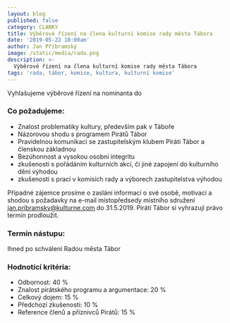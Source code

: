 ```yaml
---
layout: blog
published: false
category: CLANKY
title: Výběrové řízení na člena kulturní komise rady města Tábora
date: '2019-05-22 10:00am'
author: Jan Příbramský
image: /static/media/rada.png
description: >-
  Výběrové řízení na člena kulturní komise rady města Tábora
tags: 'rada, tábor, komise, kultura, kulturní komise'
---
```


Vyhlašujeme výběrové řízení na nominanta do 

### Co požadujeme:
- Znalost problematiky kultury, především pak v Táboře
- Názorovou shodu s programem Pirátů Tábor
- Pravidelnou komunikaci se zastupitelským klubem Piráti Tábor a členskou základnou
- Bezúhonnost a vysokou osobní integritu
- zkušenosti s pořádáním kulturních akcí, či jiné zapojení do kulturního dění výhodou
- zkušenosti s prací v komisích rady a výborech zastupitelstva výhodou

Případné zájemce prosíme o zaslání informací o své osobě, motivaci a shodou s požadavky na e-mail místopředsedy místního sdružení jan.pribramsky@kulturne.com do 31.5.2019. Piráti Tábor si vyhrazují právo termín prodloužit. 
 
### Termín nástupu: 
Ihned po schválení Radou města Tábor
 
### Hodnotící kritéria:
 - Odbornost: 40 %
- Znalost pirátského programu a argumentace: 20 %
- Celkový dojem: 15 %
- Předchozí zkušenosti: 10 %
- Reference členů a příznivců Pirátů: 15 %
